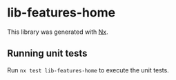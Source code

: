 # lib-features-home

This library was generated with [Nx](https://nx.dev).

## Running unit tests

Run `nx test lib-features-home` to execute the unit tests.
